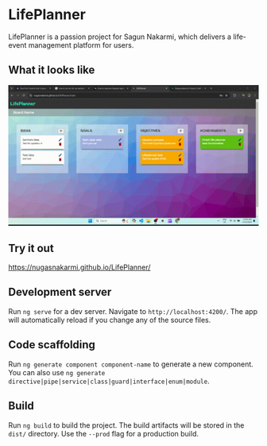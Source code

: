 # LifePlanner

LifePlanner is a passion project for Sagun Nakarmi, which delivers a life-event management platform for users.

## What it looks like

![alt text](/src/assets/lifeplanner_visual.gif)

## Try it out

https://nugasnakarmi.github.io/LifePlanner/

## Development server

Run `ng serve` for a dev server. Navigate to `http://localhost:4200/`. The app will automatically reload if you change any of the source files.

## Code scaffolding

Run `ng generate component component-name` to generate a new component. You can also use `ng generate directive|pipe|service|class|guard|interface|enum|module`.

## Build

Run `ng build` to build the project. The build artifacts will be stored in the `dist/` directory. Use the `--prod` flag for a production build.

